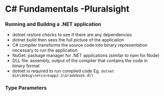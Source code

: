 # C# Fundamentals -Pluralsight

### Running and Buildng a .NET application

* dotnet restore checks to see if there are any dependencies
* dotnet build then sees the full picture of the application
* C# compiler transforms the source code into binary representation necessary to run the application
* NuGet: package manager for .NET applications (similar to npm for Node)
* DLL file: assembly, output of the compiler that contains the code in binary format
* dotnet is required to run compiled code
  Eg. `dotnet bin\debug\netcoreapp2.1\Gradebook.dll`

### Type Parameters
